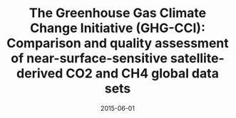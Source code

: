 ---
title: "<b>The Greenhouse Gas Climate Change Initiative (GHG-CCI): Comparison and quality assessment of near-surface-sensitive satellite-derived CO2 and CH4 global data sets</b>"
collection: publications
permalink: /publication/2015-06-01-Buchwitz
date: 2015-06-01
year: 2015
venue: 'Remote Sensing of Environment'
paperurl: 'https://doi.org/doi:10.1016/j.rse.2013.04.024'
citation: '<b>19</b> - Buchwitz M., Reuter M., Schneising O., Boesch H., Guerlet S. et al., <b>The Greenhouse Gas Climate Change Initiative (GHG-CCI): Comparison and quality assessment of near-surface-sensitive satellite-derived CO2 and CH4 global data sets</b>, Remote Sensing of Environment, 162, 344-362, 2015. <a href="https://doi.org/doi:10.1016/j.rse.2013.04.024">doi:10.1016/j.rse.2013.04.024</a> (cited 59 times)

'
---